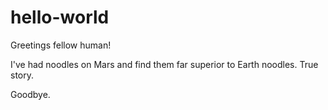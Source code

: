 # hello-world

Greetings fellow human!

I've had noodles on Mars and find them far superior to Earth noodles. True story.

Goodbye.
